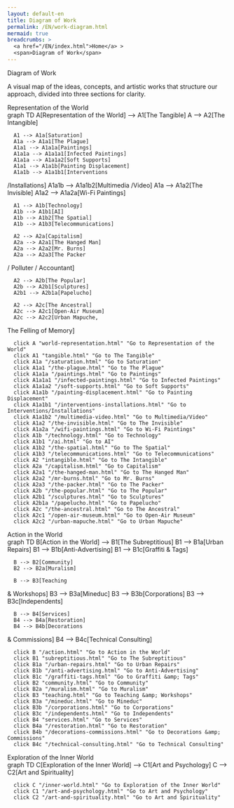 ```yaml
---
layout: default-en
title: Diagram of Work
permalink: /EN/work-diagram.html
mermaid: true
breadcrumbs: >
  <a href="/EN/index.html">Home</a> >
  <span>Diagram of Work</span>
---
```


<div class="content">
  <div class="text-container">
    <div class="titulo">Diagram of Work</div>
      <div class="text-container">
      <p class="parrafo">
        A visual map of the ideas, concepts, and artistic works that structure our approach,
        divided into three sections for clarity.
      </p>
    </div>
  </div>
</div>


  <!-- 1) Representation of the World -->
  <div class="subtitulo">Representation of the World</div>
  <div class="mermaid">
    graph TD
      A[Representation of the World] --> A1[The Tangible]
      A --> A2[The Intangible]

      A1 --> A1a[Saturation]
      A1a --> A1a1[The Plague]
      A1a1 --> A1a1a[Paintings]
      A1a1a --> A1a1a1[Infected Paintings]
      A1a1a --> A1a1a2[Soft Supports]
      A1a1 --> A1a1b[Painting Displacement]
      A1a1b --> A1a1b1[Interventions
 /Installations]
      A1a1b --> A1a1b2[Multimedia 
/Video]
      A1a --> A1a2[The Invisible]
      A1a2 --> A1a2a[Wi-Fi Paintings]

      A1 --> A1b[Technology]
      A1b --> A1b1[AI]
      A1b --> A1b2[The Spatial]
      A1b --> A1b3[Telecommunications]

      A2 --> A2a[Capitalism]
      A2a --> A2a1[The Hanged Man]
      A2a --> A2a2[Mr. Burns]
      A2a --> A2a3[The Packer
 / Polluter
 / Accountant]

      A2 --> A2b[The Popular]
      A2b --> A2b1[Sculptures]
      A2b1 --> A2b1a[Papelucho]

      A2 --> A2c[The Ancestral]
      A2c --> A2c1[Open-Air Museum]
      A2c --> A2c2[Urban Mapuche,
 The Felling of Memory]

      click A "world-representation.html" "Go to Representation of the World"
      click A1 "tangible.html" "Go to The Tangible"
      click A1a "/saturation.html" "Go to Saturation"
      click A1a1 "/the-plague.html" "Go to The Plague"
      click A1a1a "/paintings.html" "Go to Paintings"
      click A1a1a1 "/infected-paintings.html" "Go to Infected Paintings"
      click A1a1a2 "/soft-supports.html" "Go to Soft Supports"
      click A1a1b "/painting-displacement.html" "Go to Painting Displacement"
      click A1a1b1 "/interventions-installations.html" "Go to Interventions/Installations"
      click A1a1b2 "/multimedia-video.html" "Go to Multimedia/Video"
      click A1a2 "/the-invisible.html" "Go to The Invisible"
      click A1a2a "/wifi-paintings.html" "Go to Wi-Fi Paintings"
      click A1b "/technology.html" "Go to Technology"
      click A1b1 "/ai.html" "Go to AI"
      click A1b2 "/the-spatial.html" "Go to The Spatial"
      click A1b3 "/telecommunications.html" "Go to Telecommunications"
      click A2 "intangible.html" "Go to The Intangible"
      click A2a "/capitalism.html" "Go to Capitalism"
      click A2a1 "/the-hanged-man.html" "Go to The Hanged Man"
      click A2a2 "/mr-burns.html" "Go to Mr. Burns"
      click A2a3 "/the-packer.html" "Go to The Packer"
      click A2b "/the-popular.html" "Go to The Popular"
      click A2b1 "/sculptures.html" "Go to Sculptures"
      click A2b1a "/papelucho.html" "Go to Papelucho"
      click A2c "/the-ancestral.html" "Go to The Ancestral"
      click A2c1 "/open-air-museum.html" "Go to Open-Air Museum"
      click A2c2 "/urban-mapuche.html" "Go to Urban Mapuche"
  </div>

  <!-- 2) Action in the World -->
  <div class="subtitulo">Action in the World</div>
  <div class="mermaid">
    graph TD
      B[Action in
 the World] --> B1[The Subreptitious]
      B1 --> B1a[Urban Repairs]
      B1 --> B1b[Anti-Advertising]
      B1 --> B1c[Graffiti 
&amp; Tags]

      B --> B2[Community]
      B2 --> B2a[Muralism]

      B --> B3[Teaching
&amp; Workshops]
      B3 --> B3a[Mineduc]
      B3 --> B3b[Corporations]
      B3 --> B3c[Independents]

      B --> B4[Services]
      B4 --> B4a[Restoration]
      B4 --> B4b[Decorations 
&amp; Commissions]
      B4 --> B4c[Technical 
Consulting]

      click B "/action.html" "Go to Action in the World"
      click B1 "subreptitious.html" "Go to The Subreptitious"
      click B1a "/urban-repairs.html" "Go to Urban Repairs"
      click B1b "/anti-advertising.html" "Go to Anti-Advertising"
      click B1c "/graffiti-tags.html" "Go to Graffiti &amp; Tags"
      click B2 "community.html" "Go to Community"
      click B2a "/muralism.html" "Go to Muralism"
      click B3 "teaching.html" "Go to Teaching &amp; Workshops"
      click B3a "/mineduc.html" "Go to Mineduc"
      click B3b "/corporations.html" "Go to Corporations"
      click B3c "/independents.html" "Go to Independents"
      click B4 "services.html" "Go to Services"
      click B4a "/restoration.html" "Go to Restoration"
      click B4b "/decorations-commissions.html" "Go to Decorations &amp; Commissions"
      click B4c "/technical-consulting.html" "Go to Technical Consulting"
  </div>

  <!-- 3) Exploration of the Inner World -->
  <div class="subtitulo">Exploration of the Inner World</div>
  <div class="mermaid">
    graph TD
      C[Exploration of the Inner World] --> C1[Art and Psychology]
      C --> C2[Art and Spirituality]

      click C "/inner-world.html" "Go to Exploration of the Inner World"
      click C1 "/art-and-psychology.html" "Go to Art and Psychology"
      click C2 "/art-and-spirituality.html" "Go to Art and Spirituality"
  </div>


